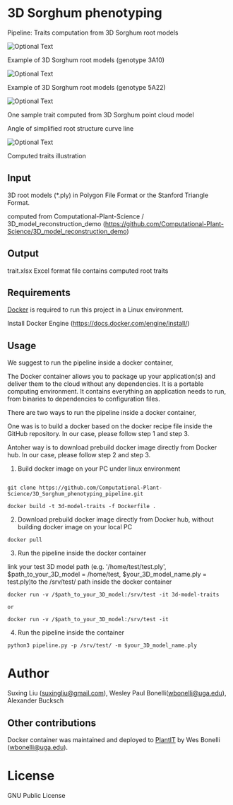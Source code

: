 # 3D Sorghum phenotyping

Pipeline: Traits computation from 3D Sorghum root models 




![Optional Text](../main/media/3A10.png)

Example of 3D Sorghum root models  (genotype 3A10)

![Optional Text](../main/media/5A22.png)

Example of 3D Sorghum root models (genotype 5A22)


![Optional Text](../main/media/Sorghum_demo.gif)

One sample trait computed from 3D Sorghum point cloud model

Angle of simplified root structure curve line


![Optional Text](../main/media/5A22_R1_traits.png)

Computed traits illustration 




## Input


3D root models (*.ply) in Polygon File Format or the Stanford Triangle Format. 

computed from Computational-Plant-Science / 3D_model_reconstruction_demo
(https://github.com/Computational-Plant-Science/3D_model_reconstruction_demo)


## Output

trait.xlsx   Excel format file contains computed root traits




## Requirements

[Docker](https://www.docker.com/) is required to run this project in a Linux environment.

Install Docker Engine (https://docs.docker.com/engine/install/)



## Usage


We suggest to run the pipeline inside a docker container, 

The Docker container allows you to package up your application(s) and deliver them to the cloud without any dependencies. It is a portable computing environment. It contains everything an application needs to run, from binaries to dependencies to configuration files.


There are two ways to run the pipeline inside a docker container, 

One was is to build a docker based on the docker recipe file inside the GitHub repository. In our case, please follow step 1 and step 3. 

Antoher way is to download prebuild docker image directly from Docker hub. In our case, please follow step 2 and step 3. 


1. Build docker image on your PC under linux environment
```shell

git clone https://github.com/Computational-Plant-Science/3D_Sorghum_phenotyping_pipeline.git

docker build -t 3d-model-traits -f Dockerfile .
```
2. Download prebuild docker image directly from Docker hub, without building docker image on your local PC 
```shell
docker pull 
```
3. Run the pipeline inside the docker container 

link your test 3D model path (e.g. '/home/test/test.ply', $path_to_your_3D_model = /home/test, $your_3D_model_name.ply = test.ply)to the /srv/test/ path inside the docker container
 ```shell
docker run -v /$path_to_your_3D_model:/srv/test -it 3d-model-traits

or 

docker run -v /$path_to_your_3D_model:/srv/test -it 

```

4. Run the pipeline inside the container
```shell
python3 pipeline.py -p /srv/test/ -m $your_3D_model_name.ply

```
  



# Author
Suxing Liu (suxingliu@gmail.com), Wesley Paul Bonelli(wbonelli@uga.edu), Alexander Bucksch


## Other contributions

Docker container was maintained and deployed to [PlantIT](https://portnoy.cyverse.org) by Wes Bonelli (wbonelli@uga.edu).


# License
GNU Public License


